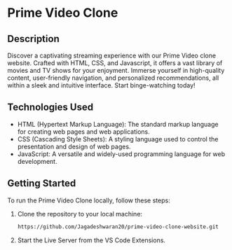 # Prime Video Clone

## Description

Discover a captivating streaming experience with our Prime Video clone website. Crafted with HTML, CSS, and Javascript, it offers a vast library of movies and TV shows for your enjoyment. Immerse yourself in high-quality content, user-friendly navigation, and personalized recommendations, all within a sleek and intuitive interface. Start binge-watching today!

## Technologies Used

- HTML (Hypertext Markup Language): The standard markup language for creating web pages and web applications.
- CSS (Cascading Style Sheets): A styling language used to control the presentation and design of web pages.
- JavaScript: A versatile and widely-used programming language for web development.

## Getting Started

To run the Prime Video Clone locally, follow these steps:

1. Clone the repository to your local machine:

   ```bash
   https://github.com/Jagadeshwaran20/prime-video-clone-website.git
   ```

2. Start the Live Server from the VS Code Extensions.
